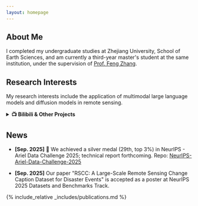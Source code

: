 ```yaml
---
layout: homepage
---
```


## About Me

I completed my undergraduate studies at Zhejiang University, School of Earth Sciences, and am currently a third-year master's student at the same institution, under the supervision of [Prof. Feng Zhang](https://person.zju.edu.cn/en/fengzhang).

## Research Interests

My research interests include the application of multimodal large language models and diffusion models in remote sensing.

<details markdown="1">
<summary><strong>📺 Bilibili & Other Projects</strong></summary>

## Bilibili

<a href="https://space.bilibili.com/3546681717033402" target="_blank">
  <img src="https://img.shields.io/badge/Bilibili-Home_Page-00A1D6?logo=bilibili&logoColor=white" alt="Bilibili Home Page" style="margin-bottom:16px;">
</a>

![Bilibili Main Page](./assets/img/bilibili_mainpage.png)

## Other Projects

### My Collaborations

- [@paper2slides](https://github.com/takashiishida/paper2slides)  
  Transform any arXiv papers into slides using LLMs.

### My Projects

- [@coding-diffusers-from-scratch](https://github.com/Bili-Sakura/coding-diffusers-from-scratch)  
  A simple implement of huggingface/diffusers for image generation.

- [@lilianweng.github.io-fork](https://github.com/Bili-Sakura/lilianweng.github.io-fork)  
  Fork of lilianweng personal person for adding pdf version of blogs.

- [@NeurIPS-Ariel-Data-Challenge-2025-Silver-Solution](https://github.com/Bili-Sakura/NeurIPS-Ariel-Data-Challenge-2025-Silver-Solution)  
  A silver solution (29th, top 3%) for NeurIPS - Ariel Data Challenge 2025. Technical report forthcoming. Team: Sakura (Adviser); Simon (Major Contributor); Larry (Project Leader, Contributor); Phi (Contributor); AT (Contributor). Acknowledgements: Thanks to high-level guidance from student member Dr. Xiu Yuan and Prof. Cheng Su.

- [@NeurIPS-Ariel-Data-Challenge-2024](https://github.com/Bili-Sakura/NeurIPS-Ariel-Data-Challenge-2024)  
  Tutorials: NeurIPS - Ariel Data Challenge 2024.

### Teaching Assistant

These are short-term courses for 3rd-year college students at Zhejiang University, where I serve as a teaching assistant (TA).

- [ZJU-GISLAB-COURSE-2025-Data-Augmentation](https://github.com/Bili-Sakura/ZJU-GISLAB-COURSE-2025-Data-Augmentation)  
  Remote Sensing Data Augmentation for Building Damage Extraction

- [ZJU-GISLAB-COURSE-2024](https://github.com/Bili-Sakura/ZJU-GISLAB-COURSE-2024)  
  A naive try for using diffusion model in remote sensing generation.

</details>

## News

- **[Sep. 2025]** 🎉 We achieved a silver medal (29th, top 3%) in NeurIPS - Ariel Data Challenge 2025; technical report forthcoming. Repo: [NeurIPS-Ariel-Data-Challenge-2025](https://github.com/Machine-Unlearning-Team/NeurIPS-Ariel-Data-Challenge-2025)

- **[Sep. 2025]** Our paper "RSCC: A Large-Scale Remote Sensing Change Caption Dataset for Disaster Events" is accepted as a poster at NeurIPS 2025 Datasets and Benchmarks Track.

{% include_relative _includes/publications.md %}

<!-- {% include_relative _includes/services.md %} -->
